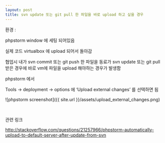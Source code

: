 ```yaml
---
layout: post
title: svn update 또는 git pull 한 파일을 바로 upload 하고 싶을 경우
---
```


환경 :

phpstorm window 에 세팅 되어있음

실제 코드 virtualbox 에 upload 되어서 돌아감

협업시 내가 svn commit 또는 git push 한 파일을 동료가 svn update 또는 git pull  받은 경우에 바로 vm에 파일을 upload 해야하는 경우가 발생함

phpstorm 에서

Tools -> deployment -> options 에 ‘Upload external changes’ 를 선택하면 됨

![phpstorm screenshot]({{ site.url }}/assets/upload_external_changes.png)

<br>

관련 링크

http://stackoverflow.com/questions/21257966/phpstorm-automatically-upload-to-default-server-after-update-from-svn